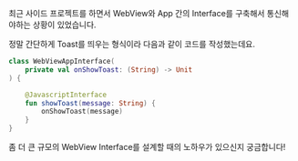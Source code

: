 최근 사이드 프로젝트를 하면서 WebView와 App 간의 Interface를 구축해서 통신해야하는 상황이 있었습니다. 

정말 간단하게 Toast를 띄우는 형식이라 다음과 같이 코드를 작성했는데요.

```kotlin
class WebViewAppInterface(
	private val onShowToast: (String) -> Unit
) {

	@JavascriptInterface
	fun showToast(message: String) {
		onShowToast(message)
	}
}
```

좀 더 큰 규모의 WebView Interface를 설계할 때의 노하우가 있으신지 궁금합니다!